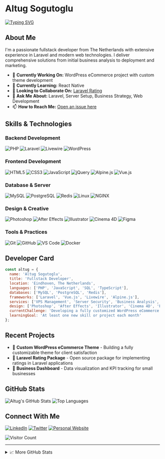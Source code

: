 # Altug Sogutoglu

[![Typing SVG](https://readme-typing-svg.herokuapp.com?font=Fira+Code&pause=1000&color=2EC7F7&width=435&lines=Hi+there%2C+I+am+Altug+Sogutoglu;Fullstack+Developer+%7C+Laravel+Specialist;Over+10+years+of+programming+experience;Always+learning+new+things;Filament+community+member)](https://git.io/typing-svg)

## About Me

I'm a passionate fullstack developer from The Netherlands with extensive experience in Laravel and modern web technologies. I deliver comprehensive solutions from initial business analysis to deployment and marketing.

- 🔭 **Currently Working On:** WordPress eCommerce project with custom theme development
- 🌱 **Currently Learning:** React Native
- 👯 **Looking to Collaborate On:** [Laravel Rating](https://github.com/altugsogutoglu/rating)
- 💬 **Ask Me About:** Laravel, Server Setup, Business Strategy, Web Development
- 📫 **How to Reach Me:** [Open an issue here](https://github.com/altugsogutoglu/altugsogutoglu/issues)

## Skills & Technologies

### Backend Development
![PHP](https://img.shields.io/badge/PHP-777BB4?style=for-the-badge&logo=php&logoColor=white)
![Laravel](https://img.shields.io/badge/Laravel-FF2D20?style=for-the-badge&logo=laravel&logoColor=white)
![Livewire](https://img.shields.io/badge/Livewire-FB70A9?style=for-the-badge&logo=livewire&logoColor=white)
![WordPress](https://img.shields.io/badge/WordPress-21759B?style=for-the-badge&logo=wordpress&logoColor=white)

### Frontend Development
![HTML5](https://img.shields.io/badge/HTML5-E34F26?style=for-the-badge&logo=html5&logoColor=white)
![CSS3](https://img.shields.io/badge/CSS3-1572B6?style=for-the-badge&logo=css3&logoColor=white)
![JavaScript](https://img.shields.io/badge/JavaScript-F7DF1E?style=for-the-badge&logo=javascript&logoColor=black)
![jQuery](https://img.shields.io/badge/jQuery-0769AD?style=for-the-badge&logo=jquery&logoColor=white)
![Alpine.js](https://img.shields.io/badge/Alpine.js-8BC0D0?style=for-the-badge&logo=alpine.js&logoColor=white)
![Vue.js](https://img.shields.io/badge/Vue.js-4FC08D?style=for-the-badge&logo=vue.js&logoColor=white)

### Database & Server
![MySQL](https://img.shields.io/badge/MySQL-4479A1?style=for-the-badge&logo=mysql&logoColor=white)
![PostgreSQL](https://img.shields.io/badge/PostgreSQL-316192?style=for-the-badge&logo=postgresql&logoColor=white)
![Redis](https://img.shields.io/badge/Redis-DC382D?style=for-the-badge&logo=redis&logoColor=white)
![Linux](https://img.shields.io/badge/Linux-FCC624?style=for-the-badge&logo=linux&logoColor=black)
![NGINX](https://img.shields.io/badge/NGINX-009639?style=for-the-badge&logo=nginx&logoColor=white)

### Design & Creative
![Photoshop](https://img.shields.io/badge/Photoshop-31A8FF?style=for-the-badge&logo=adobe-photoshop&logoColor=white)
![After Effects](https://img.shields.io/badge/After_Effects-9999FF?style=for-the-badge&logo=adobe-after-effects&logoColor=white)
![Illustrator](https://img.shields.io/badge/Illustrator-FF9A00?style=for-the-badge&logo=adobe-illustrator&logoColor=white)
![Cinema 4D](https://img.shields.io/badge/Cinema_4D-011A6A?style=for-the-badge&logo=cinema4d&logoColor=white)
![Figma](https://img.shields.io/badge/Figma-F24E1E?style=for-the-badge&logo=figma&logoColor=white)

### Tools & Practices
![Git](https://img.shields.io/badge/Git-F05032?style=for-the-badge&logo=git&logoColor=white)
![GitHub](https://img.shields.io/badge/GitHub-181717?style=for-the-badge&logo=github&logoColor=white)
![VS Code](https://img.shields.io/badge/VS_Code-007ACC?style=for-the-badge&logo=visual-studio-code&logoColor=white)
![Docker](https://img.shields.io/badge/Docker-2496ED?style=for-the-badge&logo=docker&logoColor=white)

## Developer Card

```javascript
const altug = {
  name: 'Altug Sogutoglu',
  title: 'Fullstack Developer',
  location: 'Eindhoven, The Netherlands',
  languages: ['PHP', 'JavaScript', 'SQL', 'TypeScript'],
  databases: ['MySQL', 'PostgreSQL', 'Redis'],
  frameworks: ['Laravel', 'Vue.js', 'Livewire', 'Alpine.js'],
  services: ['VPS Management', 'Server Security', 'Business Analysis', 'Digital Marketing'],
  design: ['Photoshop', 'After Effects', 'Illustrator', 'Cinema 4D', 'Figma'],
  currentChallenge: 'Developing a fully customized WordPress eCommerce theme',
  learningGoal: 'At least one new skill or project each month'
};
```

## Recent Projects

- 🛒 **Custom WordPress eCommerce Theme** - Building a fully customizable theme for client satisfaction
- 🚀 **Laravel Rating Package** - Open source package for implementing ratings in Laravel applications
- 💼 **Business Dashboard** - Data visualization and KPI tracking for small businesses

## GitHub Stats

![Altug's GitHub Stats](https://github-readme-stats.vercel.app/api?username=altugsogutoglu&show_icons=true&theme=tokyonight)
![Top Languages](https://github-readme-stats.vercel.app/api/top-langs/?username=altugsogutoglu&layout=compact&theme=tokyonight)

## Connect With Me

[![LinkedIn](https://img.shields.io/badge/LinkedIn-0077B5?style=for-the-badge&logo=linkedin&logoColor=white)](https://linkedin.com/in/altugsogutoglu)
[![Twitter](https://img.shields.io/badge/Twitter-1DA1F2?style=for-the-badge&logo=twitter&logoColor=white)](https://twitter.com/altugsogutoglu)
[![Personal Website](https://img.shields.io/badge/Website-4285F4?style=for-the-badge&logo=google-chrome&logoColor=white)](https://yourwebsite.com)

![Visitor Count](https://profile-counter.glitch.me/altugsogutoglu/count.svg)

---

<details>
  <summary>📈 More GitHub Stats</summary>
  
  ![GitHub Streak](https://github-readme-streak-stats.herokuapp.com/?user=altugsogutoglu&theme=tokyonight)
  ![Contribution Graph](https://activity-graph.herokuapp.com/graph?username=altugsogutoglu&theme=github)
</details>
